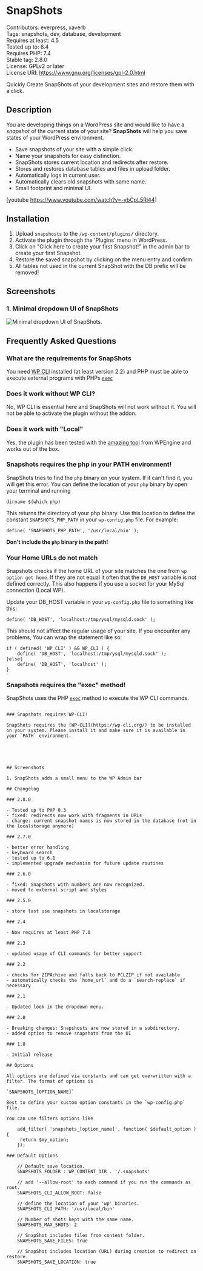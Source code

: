 # SnapShots

Contributors: everpress, xaverb  
Tags: snapshots, dev, database, development  
Requires at least: 4.5  
Tested up to: 6.4  
Requires PHP: 7.4  
Stable tag: 2.8.0  
License: GPLv2 or later  
License URI: <https://www.gnu.org/licenses/gpl-2.0.html>

Quickly Create SnapShots of your development sites and restore them with a click.

## Description

You are developing things on a WordPress site and would like to have a _snapshot_ of the current state of your site? **SnapShots** will help you save states of your WordPress environment.

- Save snapshots of your site with a simple click.
- Name your snapshots for easy distinction.
- SnapShots stores current location and redirects after restore.
- Stores and restores database tables and files in upload folder.
- Automatically logs in current user.
- Automatically clears old snapshots with same name.
- Small footprint and minimal UI.

[youtube https://www.youtube.com/watch?v=-ybCpL5Ri44]

## Installation

1. Upload `snapshosts` to the `/wp-content/plugins/` directory.
2. Activate the plugin through the 'Plugins' menu in WordPress.
3. Click on "Click here to create your first Snapshot!" in the admin bar to create your first Snapshot.
4. Restore the saved snapshot by clicking on the menu entry and confirm.
5. All tables not used in the current SnapShot with the DB prefix will be removed!

## Screenshots

### 1. Minimal dropdown UI of SnapShots

![Minimal dropdown UI of SnapShots.](https://ps.w.org/snapshots/assets/screenshot-1.png)

## Frequently Asked Questions

### What are the requirements for SnapShots

You need [WP CLI](https://wp-cli.org/) installed (at least version 2.2) and PHP must be able to execute external programs with PHPs [`exec`](https://www.php.net/manual/en/function.exec.php)

### Does it work without WP CLI?

No, WP CLI is essential here and SnapShots will not work without it. You will not be able to activate the plugin without the addon.

### Does it work with "Local"

Yes, the plugin has been tested with the [amazing tool](https://localwp.com/) from WPEngine and works out of the box.

### Snapshots requires the php in your PATH environment!

SnapShots tries to find the `php` binary on your system. If it can't find it, you will get this error. You can define the location of your `php` binary by open your terminal and running

```
dirname $(which php)
```

This returns the directory of your php binary. Use this location to define the constant `SNAPSHOTS_PHP_PATH` in your `wp-config.php` file. For example:

```
define( 'SNAPSHOTS_PHP_PATH', '/usr/local/bin' );
```

**Don't include the `php` binary in the path!**

### Your Home URLs do not match

Snapshots checks if the home URL of your site matches the one from `wp option get home`. If they are not equal it often that the `DB_HOST` variable is not defined correctly. This also happens if you use a socket for your MySql connection (Local WP).

Update your DB_HOST variable in your `wp-config.php` file to something like this:

```
define( 'DB_HOST', 'localhost:/tmp/ysql/mysqld.sock' );
```

This should not affect the regular usage of your site. If you encounter any problems, You can wrap the statement like so:

```
if ( defined( 'WP_CLI' ) && WP_CLI ) {
    define( 'DB_HOST', 'localhost:/tmp/ysql/mysqld.sock' );
}else{
    define( 'DB_HOST', 'localhost' );
}
```

### Snapshots requires the "exec" method!

SnapShots uses the PHP [`exec`](https://www.php.net/manual/en/function.exec.php) method to execute the WP CLI commands.

```

### Snapshots requires WP-CLI!

SnapShots requires the [WP-CLI](https://wp-cli.org/) to be installed on your system. Please install it and make sure it is available in your `PATH` environment.





## Screenshots

1. SnapShots adds a small menu to the WP Admin bar

## Changelog

### 2.8.0

- Tested up to PHP 8.3
- fixed: redirects now work with fragments in URLs
- change: current snapshot names is now stored in the database (not in the localstorage anymore)

### 2.7.0

- better error handling
- keyboard search
- tested up to 6.1
- implemented upgrade mechanism for future update routines

### 2.6.0

- fixed: Snapshots with numbers are now recognized.
- moved to external script and styles

### 2.5.0

- store last use snapshots in localstorage

### 2.4

- Now requires at least PHP 7.0

### 2.3

- updated usage of CLI commands for better support

### 2.2

- checks for ZIPAchive and falls back to PCLZIP if not available
- automatically checks the `home_url` and do a `search-replace` if necessary

### 2.1

- Updated look in the dropdown menu.

### 2.0

- Breaking changes: Snapshosts are now stored in a subdirectory.
- added option to remove snapshots from the UI

### 1.0

- Initial release

## Options

All options are defined via constants and can get overwritten with a filter. The format of options is

`SNAPSHOTS_[OPTION_NAME]`

Best to define your custom option constants in the `wp-config.php` file.

You can use filters options like

    add_filter( 'snapshots_[option_name]', function( $default_option ){
     return $my_option;
    });

### Default Options

    // Default save location.
    SNAPSHOTS_FOLDER : WP_CONTENT_DIR . '/.snapshots'

    // add '--allow-root' to each command if you run the commands as root.
    SNAPSHOTS_CLI_ALLOW_ROOT: false

    // define the location of your 'wp' binaries.
    SNAPSHOTS_CLI_PATH: '/usr/local/bin'

    // Number of shots kept with the same name.
    SNAPSHOTS_MAX_SHOTS: 2

    // SnapShot includes files from content folder.
    SNAPSHOTS_SAVE_FILES: true

    // SnapShot includes location (URL) during creation to redirect on restore.
    SNAPSHOTS_SAVE_LOCATION: true

